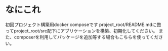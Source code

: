 # なにこれ
初回プロジェクト構築用docker composeです
project_root/README.mdに倣ってproject_root/src配下にアプリケーションを構築、初期化してください。
また、composerを利用してパッケージを追加等する場合もこちらを使ってください。
